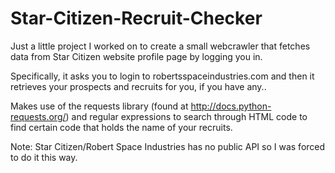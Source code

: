 # Star-Citizen-Recruit-Checker
Just a little project I worked on to create a small webcrawler that fetches data from Star Citizen website profile page by logging you in.  

Specifically, it asks you to login to robertsspaceindustries.com and then it retrieves your prospects and recruits for you, if you have any..

Makes use of the requests library (found at http://docs.python-requests.org/) and regular expressions to search through HTML code to find
certain code that holds the name of your recruits.

Note: Star Citizen/Robert Space Industries has no public API so I was forced to do it this way.

